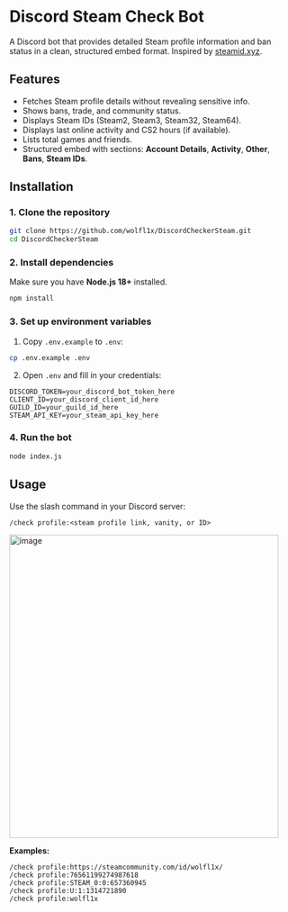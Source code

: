 # Discord Steam Check Bot

A Discord bot that provides detailed Steam profile information and ban status in a clean, structured embed format. Inspired by [steamid.xyz](https://steamid.xyz).

## Features

* Fetches Steam profile details without revealing sensitive info.
* Shows bans, trade, and community status.
* Displays Steam IDs (Steam2, Steam3, Steam32, Steam64).
* Displays last online activity and CS2 hours (if available).
* Lists total games and friends.
* Structured embed with sections: **Account Details**, **Activity**, **Other**, **Bans**, **Steam IDs**.

## Installation

### 1. Clone the repository

```bash
git clone https://github.com/wolfl1x/DiscordCheckerSteam.git
cd DiscordCheckerSteam
```

### 2. Install dependencies

Make sure you have **Node.js 18+** installed.

```bash
npm install
```

### 3. Set up environment variables

1. Copy `.env.example` to `.env`:

```bash
cp .env.example .env
```

2. Open `.env` and fill in your credentials:

```dotenv
DISCORD_TOKEN=your_discord_bot_token_here
CLIENT_ID=your_discord_client_id_here
GUILD_ID=your_guild_id_here
STEAM_API_KEY=your_steam_api_key_here
```

### 4. Run the bot

```bash
node index.js
```

## Usage

Use the slash command in your Discord server:

```
/check profile:<steam profile link, vanity, or ID>
```
<img width="478" height="539" alt="image" src="https://github.com/user-attachments/assets/4df42f9f-fe8e-4055-9a2f-b762a5c980fb" />


**Examples:**

```
/check profile:https://steamcommunity.com/id/wolfl1x/
/check profile:76561199274987618
/check profile:STEAM_0:0:657360945
/check profile:U:1:1314721890
/check profile:wolfl1x
```
